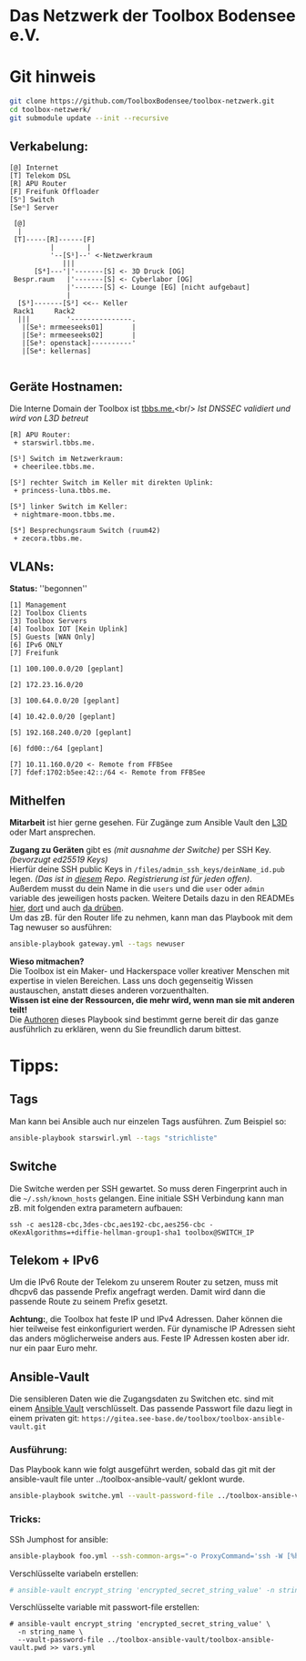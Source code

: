  Das Netzwerk der Toolbox Bodensee e.V.
==============================

# Git hinweis

```bash
git clone https://github.com/ToolboxBodensee/toolbox-netzwerk.git
cd toolbox-netzwerk/
git submodule update --init --recursive
```

## Verkabelung:

```
[@] Internet
[T] Telekom DSL
[R] APU Router
[F] Freifunk Offloader
[Sⁿ] Switch
[Seⁿ] Server

 [@]
  |
 [T]-----[R]------[F]
          |        |
          '--[S¹]--' <-Netzwerkraum
             |||
      [S⁴]---'|'-------[S] <- 3D Druck [OG]      
 Bespr.raum   |'-------[S] <- Cyberlabor [OG]
              |'-------[S] <- Lounge [EG] [nicht aufgebaut]
              |
  [S³]-------[S²] <<-- Keller
 Rack1     Rack2
  |||         '---------------.
   |[Se¹: mrmeeseeks01]       |
   |[Se²: mrmeeseeks02]       |
   |[Se³: openstack]----------'
   |[Se⁴: kellernas]
 
```

## Geräte Hostnamen:

Die Interne Domain der Toolbox ist [tbbs.me.](https://tbbs.me.)<br/>
*Ist DNSSEC validiert und wird von L3D betreut*

```
[R] APU Router:
 + starswirl.tbbs.me.

[S¹] Switch im Netzwerkraum:
 + cheerilee.tbbs.me.

[S²] rechter Switch im Keller mit direkten Uplink:
 + princess-luna.tbbs.me.

[S³] linker Switch im Keller:
 + nightmare-moon.tbbs.me.

[S⁴] Besprechungsraum Switch (ruum42)
 + zecora.tbbs.me.

```

 VLANs:
--------------

**Status:** ''begonnen''

```
[1] Management
[2] Toolbox Clients
[3] Toolbox Servers
[4] Toolbox IOT [Kein Uplink]
[5] Guests [WAN Only]
[6] IPv6 ONLY
[7] Freifunk

[1] 100.100.0.0/20 [geplant]

[2] 172.23.16.0/20 

[3] 100.64.0.0/20 [geplant]

[4] 10.42.0.0/20 [geplant]

[5] 192.168.240.0/20 [geplant]

[6] fd00::/64 [geplant]

[7] 10.11.160.0/20 <- Remote from FFBSee
[7] fdef:1702:b5ee:42::/64 <- Remote from FFBSee

```

 Mithelfen
------------

**Mitarbeit** ist hier gerne gesehen. Für Zugänge zum Ansible Vault den [L3D](https://chaos.social/@l3d) oder Mart ansprechen.

**Zugang zu Geräten** gibt es *(mit ausnahme der Switche)* per SSH Key. *(bevorzugt ed25519 Keys)*<br/>
Hierfür deine SSH public Keys in ``/files/admin_ssh_keys/deinName_id.pub`` legen. *(Das ist in [diesem](https://gitea.see-base.de/toolbox/ssh-public-keys.git) Repo. Registrierung ist für jeden offen)*.<br/>
Außerdem musst du dein Name in die ``users`` und die ``user`` oder ``admin`` variable des jeweiligen hosts packen. Weitere Details dazu in den READMEs [hier](https://github.com/DO1JLR/role_sshd/blob/master/README.md), [dort](https://github.com/ffbsee/role-ssh_authorized_keys/blob/master/README.md) und auch [da drüben](https://gitea.see-base.de/toolbox/ssh-public-keys/src/branch/master/README.md).<br/>
Um das zB. für den Router life zu nehmen, kann man das Playbook mit dem Tag newuser so ausführen:
```bash
ansible-playbook gateway.yml --tags newuser
```

**Wieso mitmachen?**<br/>
Die Toolbox ist ein Maker- und Hackerspace voller kreativer Menschen mit expertise in vielen Bereichen. Lass uns doch gegenseitig Wissen austauschen, anstatt dieses anderen vorzuenthalten.<br/>
**Wissen ist eine der Ressourcen, die mehr wird, wenn man sie mit anderen teilt!**<br/>
Die [Authoren](https://github.com/ToolboxBodensee/toolbox-netzwerk/graphs/contributors) dieses Playbook sind bestimmt gerne bereit dir das ganze ausführlich zu erklären, wenn du Sie freundlich darum bittest.


 Tipps:
==============

 Tags
--------

Man kann bei Ansible auch nur einzelen Tags ausführen. Zum Beispiel so:

```bash
ansible-playbook starswirl.yml --tags "strichliste"
```

 Switche
-----------
Die Switche werden per SSH gewartet. So muss deren Fingerprint auch in die ``~/.ssh/known_hosts`` gelangen.
Eine initiale SSH Verbindung kann man zB. mit folgenden extra parametern aufbauen:

```
ssh -c aes128-cbc,3des-cbc,aes192-cbc,aes256-cbc -oKexAlgorithms=+diffie-hellman-group1-sha1 toolbox@SWITCH_IP
```

 Telekom + IPv6
-------------
Um die IPv6 Route der Telekom zu unserem Router zu setzen, muss mit dhcpv6 das passende Prefix angefragt werden.
Damit wird dann die passende Route zu seinem Prefix gesetzt.

**Achtung:**, die Toolbox hat feste IP und IPv4 Adressen. Daher können die hier teilweise fest einkonfiguriert werden.
Für dynamische IP Adressen sieht das anders möglicherweise anders aus. Feste IP Adressen kosten aber idr. nur ein paar Euro mehr.

 Ansible-Vault
---------------

Die sensibleren Daten wie die Zugangsdaten zu Switchen etc. sind mit einem [Ansible Vault](https://docs.ansible.com/ansible/latest/user_guide/vault.html) verschlüsselt.
Das passende Passwort file dazu liegt in einem privaten git: ``https://gitea.see-base.de/toolbox/toolbox-ansible-vault.git``

### Ausführung:

Das Playbook kann wie folgt ausgeführt werden, sobald das git mit der ansible-vault file unter ../toolbox-ansible-vault/ geklont wurde.
```bash
ansible-playbook switche.yml --vault-password-file ../toolbox-ansible-vault/toolbox-ansible-vault.pwd
``` 


### Tricks:

SSh Jumphost for ansible:
```bash
ansible-playbook foo.yml --ssh-common-args="-o ProxyCommand='ssh -W [%h]:%p ansible@vh.tbbs.me'"
```

Verschlüsselte variabeln erstellen:
```bash
# ansible-vault encrypt_string 'encrypted_secret_string_value' -n string_name >> vars.yml
```

Verschlüsselte variable mit passwort-file erstellen:
```
# ansible-vault encrypt_string 'encrypted_secret_string_value' \
  -n string_name \
  --vault-password-file ../toolbox-ansible-vault/toolbox-ansible-vault.pwd >> vars.yml
```


